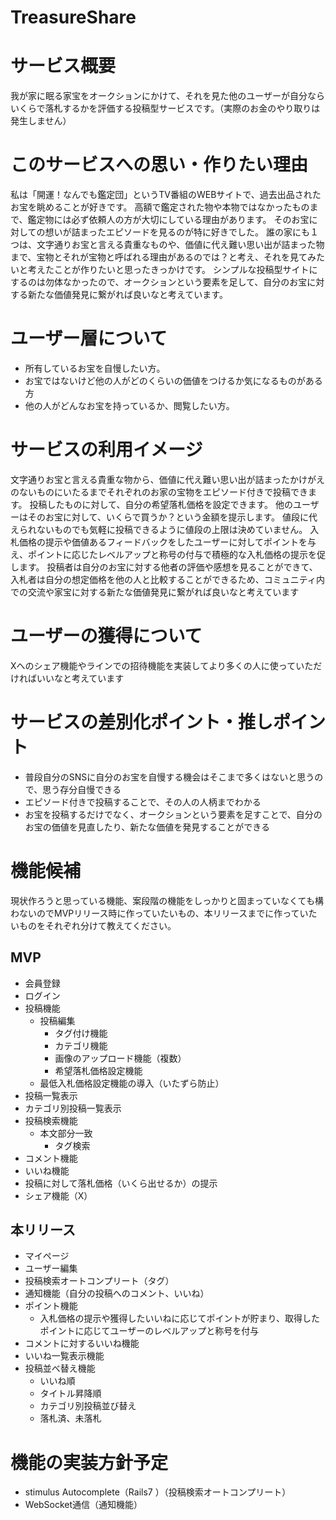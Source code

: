 # TreasureShare

# サービス概要
我が家に眠る家宝をオークションにかけて、それを見た他のユーザーが自分ならいくらで落札するかを評価する投稿型サービスです。（実際のお金のやり取りは発生しません）


# このサービスへの思い・作りたい理由
私は「開運！なんでも鑑定団」というTV番組のWEBサイトで、過去出品されたお宝を眺めることが好きです。
高額で鑑定された物や本物ではなかったものまで、鑑定物には必ず依頼人の方が大切にしている理由があります。
そのお宝に対しての想いが詰まったエピソードを見るのが特に好きでした。
誰の家にも１つは、文字通りお宝と言える貴重なものや、価値に代え難い思い出が詰まった物まで、宝物とそれが宝物と呼ばれる理由があるのでは？と考え、それを見てみたいと考えたことが作りたいと思ったきっかけです。
シンプルな投稿型サイトにするのは勿体なかったので、オークションという要素を足して、自分のお宝に対する新たな価値発見に繋がれば良いなと考えています。



# ユーザー層について

* 所有しているお宝を自慢したい方。
* お宝ではないけど他の人がどのくらいの価値をつけるか気になるものがある方
* 他の人がどんなお宝を持っているか、閲覧したい方。

# サービスの利用イメージ
文字通りお宝と言える貴重な物から、価値に代え難い思い出が詰まったかけがえのないものにいたるまでそれぞれのお家の宝物をエピソード付きで投稿できます。
投稿したものに対して、自分の希望落札価格を設定できます。
他のユーザーはそのお宝に対して、いくらで買うか？という金額を提示します。
値段に代えられないものでも気軽に投稿できるように値段の上限は決めていません。
入札価格の提示や価値あるフィードバックをしたユーザーに対してポイントを与え、ポイントに応じたレベルアップと称号の付与で積極的な入札価格の提示を促します。
投稿者は自分のお宝に対する他者の評価や感想を見ることができて、入札者は自分の想定価格を他の人と比較することができるため、コミュニティ内での交流や家宝に対する新たな価値発見に繋がれば良いなと考えています

# ユーザーの獲得について
Xへのシェア機能やラインでの招待機能を実装してより多くの人に使っていただければいいなと考えています

# サービスの差別化ポイント・推しポイント

* 普段自分のSNSに自分のお宝を自慢する機会はそこまで多くはないと思うので、思う存分自慢できる
* エピソード付きで投稿することで、その人の人柄までわかる
* お宝を投稿するだけでなく、オークションという要素を足すことで、自分のお宝の価値を見直したり、新たな価値を発見することができる


# 機能候補
現状作ろうと思っている機能、案段階の機能をしっかりと固まっていなくても構わないのでMVPリリース時に作っていたいもの、本リリースまでに作っていたいものをそれぞれ分けて教えてください。

## MVP
* 会員登録
* ログイン
* 投稿機能
  * 投稿編集
	* タグ付け機能
	* カテゴリ機能
	* 画像のアップロード機能（複数）
	* 希望落札価格設定機能
  * 最低入札価格設定機能の導入（いたずら防止）
* 投稿一覧表示
* カテゴリ別投稿一覧表示
* 投稿検索機能
  * 本文部分一致
	* タグ検索
* コメント機能
* いいね機能
* 投稿に対して落札価格（いくら出せるか）の提示
* シェア機能（X）

## 本リリース
* マイページ
* ユーザー編集
* 投稿検索オートコンプリート（タグ）
* 通知機能（自分の投稿へのコメント、いいね）
* ポイント機能
  * 入札価格の提示や獲得したいいねに応じてポイントが貯まり、取得したポイントに応じてユーザーのレベルアップと称号を付与
* コメントに対するいいね機能
* いいね一覧表示機能
* 投稿並べ替え機能
  * いいね順
  * タイトル昇降順
  *  カテゴリ別投稿並び替え
  *  落札済、未落札


# 機能の実装方針予定
* stimulus Autocomplete（Rails7 ）（投稿検索オートコンプリート）
* WebSocket通信（通知機能）